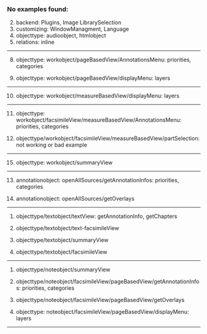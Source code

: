 ### No examples found:
2. backend: Plugins, Image LibrarySelection
3. customizing: WindowManagment, Language
5. objecttype: audioobject, htmlobject
6. relations: inline

---------

8. objecttype: workobject/pageBasedView/AnnotationsMenu: priorities, categories

9. objecttype: workobject/pageBasedView/displayMenu: layers

------

10.  objecttype: workobject/measureBasedView/displayMenu: layers

---------

11. objecttype: workobject/facsimileView/measureBasedView/AnnotationsMenu: priorities, categories


12. objecttype/workobject/facsimileView/measureBasedView/partSelection: not working or bad example

--------

15. objecttype: workobject/summaryView

-----------------

13. annotationobject: openAllSources/getAnnotationInfos: priorities, categories

14. annotationobject: openAllSources/getOverlays

---------

1. objecttype/textobject/textView: getAnnotationInfo, getChapters

2. objecttype/textobject/text-facsimileView
3. objecttype/textobject/summaryView
4. objecttype/textobject/facsimileView

-----------
1. objecttype/noteobject/summaryView
2. objecttype/noteobject/facsimileView/pageBasedView/getAnnotationInfos: priorities, categories

14. objecttype/noteobject/facsimileView/pageBasedView/getOverlays
15. objecttype: noteobject/facsimileView/pageBasedView/displayMenu: layers

---------


